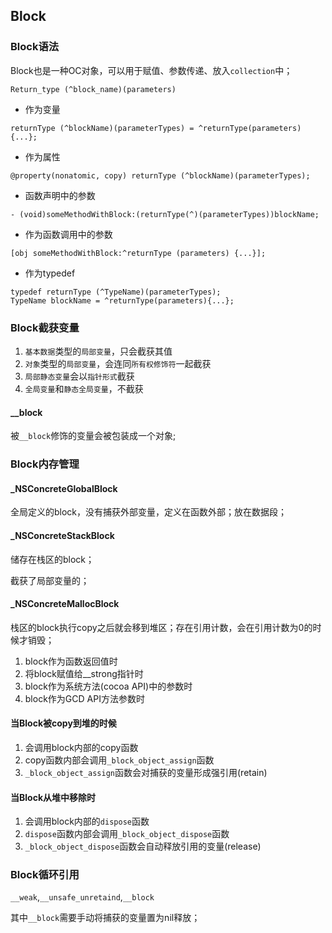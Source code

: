 ## Block

### Block语法

Block也是一种OC对象，可以用于赋值、参数传递、放入`collection`中；

`Return_type (^block_name)(parameters)`

* 作为变量

```
returnType (^blockName)(parameterTypes) = ^returnType(parameters) {...};
```

* 作为属性

```
@property(nonatomic, copy) returnType (^blockName)(parameterTypes);
```

* 函数声明中的参数

```
- (void)someMethodWithBlock:(returnType(^)(parameterTypes))blockName;
```

* 作为函数调用中的参数

```
[obj someMethodWithBlock:^returnType (parameters) {...}];
```

* 作为typedef

```
typedef returnType (^TypeName)(parameterTypes);
TypeName blockName = ^returnType(parameters){...};
```

### Block截获变量

1. `基本数据`类型的`局部变量`，只会截获其值
2. `对象`类型的`局部变量`，会连同`所有权修饰符`一起截获
3. `局部静态变量`会以`指针形式`截获
4. `全局变量`和`静态全局变量`，不截获

#### __block

被`__block`修饰的变量会被包装成一个对象;

### Block内存管理

#### _NSConcreteGlobalBlock

全局定义的block，没有捕获外部变量，定义在函数外部；放在数据段；

#### _NSConcreteStackBlock

储存在栈区的block；

截获了局部变量的；

#### _NSConcreteMallocBlock

栈区的block执行copy之后就会移到堆区；存在引用计数，会在引用计数为0的时候才销毁；

1. block作为函数返回值时
2. 将block赋值给__strong指针时
3. block作为系统方法(cocoa API)中的参数时
4. block作为GCD API方法参数时

#### 当Block被copy到堆的时候

1. 会调用block内部的copy函数
2. copy函数内部会调用`_block_object_assign`函数
3. `_block_object_assign`函数会对捕获的变量形成强引用(retain)

#### 当Block从堆中移除时

1. 会调用block内部的`dispose`函数
2. `dispose`函数内部会调用`_block_object_dispose`函数
3. `_block_object_dispose`函数会自动释放引用的变量(release)

### Block循环引用

`__weak`,`__unsafe_unretaind`,`__block`

其中`__block`需要手动将捕获的变量置为nil释放；